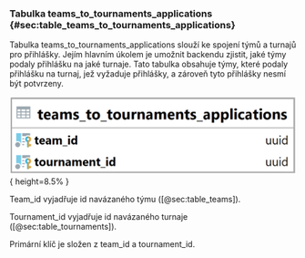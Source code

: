 
### Tabulka teams_to_tournaments_applications {#sec:table_teams_to_tournaments_applications}

Tabulka teams_to_tournaments_applications slouží ke spojení týmů a turnajů pro přihlášky.
Jejím hlavním úkolem je umožnit backendu zjistit, jaké týmy podaly přihlášku na jaké turnaje.
Tato tabulka obsahuje týmy, které podaly přihlášku na turnaj, jež vyžaduje přihlášky,
a zároveň tyto přihlášky nesmí být potvrzeny.

![Tabulka teams_to_tournaments_applications](../../../../pictures/databaze/tables/teams_to_tournaments_applications.png){ height=8.5% }

Team_id vyjadřuje id navázaného týmu ([@sec:table_teams]).

Tournament_id vyjadřuje id navázaného turnaje ([@sec:table_tournaments]).

Primární klíč je složen z team_id a tournament_id.

